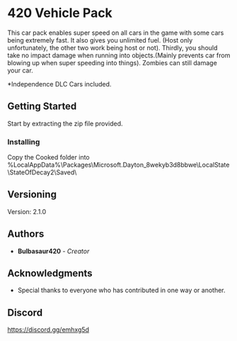# 420 Vehicle Pack

This car pack enables super speed on all cars in the game with some cars being extremely fast. 
It also gives you unlimited fuel. (Host only unfortunately, the other two work being host or not). 
Thirdly, you should take no impact damage when running into objects.(Mainly prevents car from blowing up when super speeding into things). Zombies can still damage your car. 

*Independence DLC Cars included.

## Getting Started

Start by extracting the zip file provided.

### Installing

Copy the Cooked folder into %LocalAppData%\Packages\Microsoft.Dayton_8wekyb3d8bbwe\LocalState\StateOfDecay2\Saved\

## Versioning

Version: 2.1.0 

## Authors

* **Bulbasaur420** - *Creator*

## Acknowledgments

* Special thanks to everyone who has contributed in one way or another.

## Discord
https://discord.gg/emhxg5d
